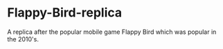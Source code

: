# Flappy-Bird-replica
A replica after the popular mobile game Flappy Bird which was popular in the 2010's.

